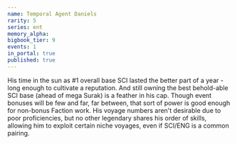 ```yaml
---
name: Temporal Agent Daniels
rarity: 5
series: ent
memory_alpha:
bigbook_tier: 9
events: 1
in_portal: true
published: true
---
```


His time in the sun as #1 overall base SCI lasted the better part of a year - long enough to cultivate a reputation. And still owning the best behold-able SCI base (ahead of mega Surak) is a feather in his cap. Though event bonuses will be few and far, far between, that sort of power is good enough for non-bonus Faction work. His voyage numbers aren't desirable due to poor proficiencies, but no other legendary shares his order of skills, allowing him to exploit certain niche voyages, even if SCI/ENG is a common pairing.
